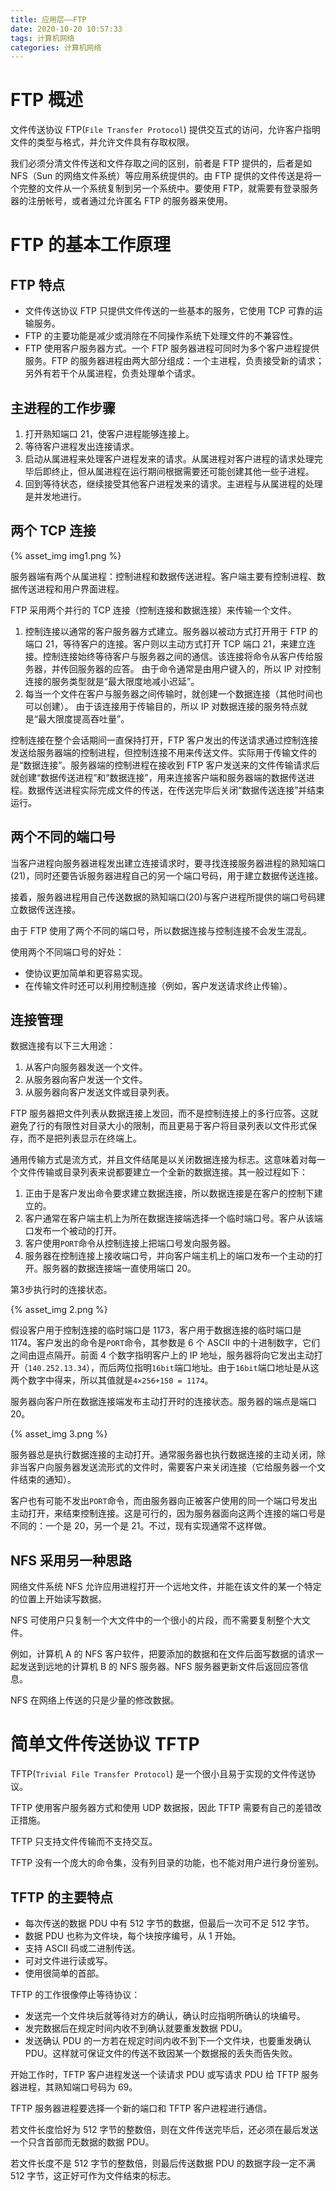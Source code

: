 ```yaml
---
title: 应用层——FTP
date: 2020-10-20 10:57:33
tags: 计算机网络
categories: 计算机网络
---
```


# FTP 概述
文件传送协议 FTP(`File Transfer Protocol`) 提供交互式的访问，允许客户指明文件的类型与格式，并允许文件具有存取权限。

我们必须分清文件传送和文件存取之间的区别，前者是 FTP 提供的，后者是如 NFS（Sun 的网络文件系统）等应用系统提供的。由 FTP 提供的文件传送是将一个完整的文件从一个系统复制到另一个系统中。要使用 FTP，就需要有登录服务器的注册帐号，或者通过允许匿名 FTP 的服务器来使用。
# FTP 的基本工作原理
## FTP 特点
* 文件传送协议 FTP 只提供文件传送的一些基本的服务，它使用 TCP 可靠的运输服务。
* FTP 的主要功能是减少或消除在不同操作系统下处理文件的不兼容性。
* FTP 使用客户服务器方式。一个 FTP 服务器进程可同时为多个客户进程提供服务。FTP 的服务器进程由两大部分组成：一个主进程，负责接受新的请求；另外有若干个从属进程，负责处理单个请求。

## 主进程的工作步骤
1. 打开熟知端口 21，使客户进程能够连接上。
2. 等待客户进程发出连接请求。
3. 启动从属进程来处理客户进程发来的请求。从属进程对客户进程的请求处理完毕后即终止，但从属进程在运行期间根据需要还可能创建其他一些子进程。
4. 回到等待状态，继续接受其他客户进程发来的请求。主进程与从属进程的处理是并发地进行。

## 两个 TCP 连接

{% asset_img img1.png %}

服务器端有两个从属进程：控制进程和数据传送进程。客户端主要有控制进程、数据传送进程和用户界面进程。

FTP 采用两个并行的 TCP 连接（控制连接和数据连接）来传输一个文件。
1. 控制连接以通常的客户服务器方式建立。服务器以被动方式打开用于 FTP 的端口 21，等待客户的连接。客户则以主动方式打开 TCP 端口 21，来建立连接。控制连接始终等待客户与服务器之间的通信。该连接将命令从客户传给服务器，并传回服务器的应答。
由于命令通常是由用户键入的，所以 IP 对控制连接的服务类型就是“最大限度地减小迟延”。
2. 每当一个文件在客户与服务器之间传输时，就创建一个数据连接（其他时间也可以创建）。
由于该连接用于传输目的，所以 IP 对数据连接的服务特点就是“最大限度提高吞吐量”。

控制连接在整个会话期间一直保持打开，FTP 客户发出的传送请求通过控制连接发送给服务器端的控制进程，但控制连接不用来传送文件。实际用于传输文件的是“数据连接”。服务器端的控制进程在接收到 FTP 客户发送来的文件传输请求后就创建“数据传送进程”和“数据连接”，用来连接客户端和服务器端的数据传送进程。数据传送进程实际完成文件的传送，在传送完毕后关闭“数据传送连接”并结束运行。
## 两个不同的端口号
当客户进程向服务器进程发出建立连接请求时，要寻找连接服务器进程的熟知端口(21)，同时还要告诉服务器进程自己的另一个端口号码，用于建立数据传送连接。

接着，服务器进程用自己传送数据的熟知端口(20)与客户进程所提供的端口号码建立数据传送连接。

由于 FTP 使用了两个不同的端口号，所以数据连接与控制连接不会发生混乱。

使用两个不同端口号的好处：
* 使协议更加简单和更容易实现。
* 在传输文件时还可以利用控制连接（例如，客户发送请求终止传输）。

## 连接管理
数据连接有以下三大用途：
1. 从客户向服务器发送一个文件。
2. 从服务器向客户发送一个文件。
3. 从服务器向客户发送文件或目录列表。

FTP 服务器把文件列表从数据连接上发回，而不是控制连接上的多行应答。这就避免了行的有限性对目录大小的限制，而且更易于客户将目录列表以文件形式保存，而不是把列表显示在终端上。

通用传输方式是流方式，并且文件结尾是以关闭数据连接为标志。这意味着对每一个文件传输或目录列表来说都要建立一个全新的数据连接。其一般过程如下：
1. 正由于是客户发出命令要求建立数据连接，所以数据连接是在客户的控制下建立的。
2. 客户通常在客户端主机上为所在数据连接端选择一个临时端口号。客户从该端口发布一个被动的打开。
3. 客户使用`PORT`命令从控制连接上把端口号发向服务器。
4. 服务器在控制连接上接收端口号，并向客户端主机上的端口发布一个主动的打开。服务器的数据连接端一直使用端口 20。

第3步执行时的连接状态。

{% asset_img 2.png %}

假设客户用于控制连接的临时端口是 1173，客户用于数据连接的临时端口是 1174。客户发出的命令是`PORT`命令，其参数是 6 个 ASCII 中的十进制数字，它们之间由逗点隔开。前面 4 个数字指明客户上的 IP 地址，服务器将向它发出主动打开（`140.252.13.34`），而后两位指明`16bit`端口地址。由于`16bit`端口地址是从这两个数字中得来，所以其值就是`4×256+150 = 1174`。

服务器向客户所在数据连接端发布主动打开时的连接状态。服务器的端点是端口 20。

{% asset_img 3.png %}

服务器总是执行数据连接的主动打开。通常服务器也执行数据连接的主动关闭，除非当客户向服务器发送流形式的文件时，需要客户来关闭连接（它给服务器一个文件结束的通知）。

客户也有可能不发出`PORT`命令，而由服务器向正被客户使用的同一个端口号发出主动打开，来结束控制连接。这是可行的，因为服务器面向这两个连接的端口号是不同的：一个是 20，另一个是 21。不过，现有实现通常不这样做。
## NFS 采用另一种思路
网络文件系统 NFS 允许应用进程打开一个远地文件，并能在该文件的某一个特定的位置上开始读写数据。

NFS 可使用户只复制一个大文件中的一个很小的片段，而不需要复制整个大文件。

例如，计算机 A 的 NFS 客户软件，把要添加的数据和在文件后面写数据的请求一起发送到远地的计算机 B 的 NFS 服务器。NFS 服务器更新文件后返回应答信息。

NFS 在网络上传送的只是少量的修改数据。 
# 简单文件传送协议 TFTP
TFTP(`Trivial File Transfer Protocol`) 是一个很小且易于实现的文件传送协议。

TFTP 使用客户服务器方式和使用 UDP 数据报，因此 TFTP 需要有自己的差错改正措施。

TFTP 只支持文件传输而不支持交互。

TFTP 没有一个庞大的命令集，没有列目录的功能，也不能对用户进行身份鉴别。 
## TFTP 的主要特点
* 每次传送的数据 PDU 中有 512 字节的数据，但最后一次可不足 512 字节。
* 数据 PDU 也称为文件块，每个块按序编号，从 1 开始。
* 支持 ASCII 码或二进制传送。
* 可对文件进行读或写。
* 使用很简单的首部。 

TFTP 的工作很像停止等待协议：
* 发送完一个文件块后就等待对方的确认，确认时应指明所确认的块编号。
* 发完数据后在规定时间内收不到确认就要重发数据 PDU。
* 发送确认 PDU 的一方若在规定时间内收不到下一个文件块，也要重发确认 PDU。这样就可保证文件的传送不致因某一个数据报的丢失而告失败。 

开始工作时，TFTP 客户进程发送一个读请求 PDU 或写请求 PDU 给 TFTP 服务器进程，其熟知端口号码为 69。

TFTP 服务器进程要选择一个新的端口和 TFTP 客户进程进行通信。

若文件长度恰好为 512 字节的整数倍，则在文件传送完毕后，还必须在最后发送一个只含首部而无数据的数据 PDU。

若文件长度不是 512 字节的整数倍，则最后传送数据 PDU 的数据字段一定不满 512 字节，这正好可作为文件结束的标志。
